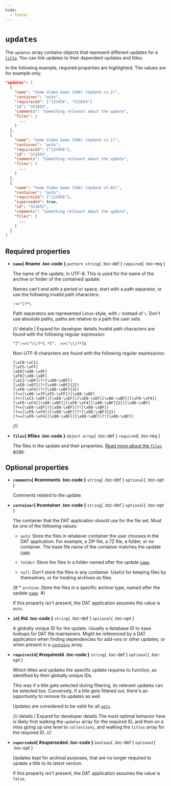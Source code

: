 ```yaml
---
hide:
  - footer
---
```


# `updates`

The `updates` array contains objects that represent different updates for a
[`title`](titles.md). You can link updates to their dependent updates and titles.

In the following example, required properties are highlighted. The values are for example
only.

``` {.json .copy hl_lines="3 8-10"}
"updates": [
  {
    "name": "Some Video Game (USA) (Update v1.2)",
    "container": "auto",
    "requiresId": ["123456", "321653"]
    "id": "321654",
    "comments": "Something relevant about the update",
    "files": [
      ...
    ]
  },
  {
    "name": "Some Video Game (USA) (Update v1.1)",
    "container": "auto",
    "requiresId": ["123456"],
    "id": "321653",
    "comments": "Something relevant about the update",
    "files": [
      ...
    ]
  },
  {
    "name": "Some Video Game (USA) (Update v1.01)",
    "container": "auto",
    "requiresId": ["123456"],
    "superseded": true,
    "id": "321652",
    "comments": "Something relevant about the update",
    "files": [
      ...
    ]
  }
]
```

## Required properties

<div class="definition-list" markdown>

* **`name`{ #name .toc-code }** `pattern string`{ .toc-def } `required`{ .toc-req }

    The name of the update, in UTF-8. This is used for the name of the archive or folder
    of the contained update:

    Names can't end with a period or space, start with a path separator, or use the
    following invalid path characters:

    ```
    :<>"|?*\
    ```

    Path separators are represented Linux-style, with `/` instead of `\`. Don't use
    absolute paths, paths are relative to a path the user sets.

    /// details | Expand for developer details
    Invalid path characters are found with the following regular expression:

    ``` {.text .copy}
    ^[^:<>\"\\|?*].*[^. :<>\"\\|?*]$
    ```

    Non-UTF-8 characters are found with the following regular expressions:

    ``` {.text .copy}
    [\xC0-\xC1]
    [\xF5-\xFF]
    \xE0[\x80-\x9F]
    \xF0[\x80-\x8F]
    [\xC2-\xDF](?![\x80-\xBF])
    [\xE0-\xEF](?![\x80-\xBF]{2})
    [\xF0-\xF4](?![\x80-\xBF]{3})
    (?<=[\x00-\x7F\xF5-\xFF])[\x80-\xBF]
    (?<![\xC2-\xDF]|[\xE0-\xEF]|[\xE0-\xEF][\x80-\xBF]|[\xF0-\xF4]|[\xF0-\xF4][\x80-\xBF]|[\xF0-\xF4][\x80-\xBF]{2})[\x80-\xBF]
    (?<=[\xE0-\xEF])[\x80-\xBF](?![\x80-\xBF])
    (?<=[\xF0-\xF4])[\x80-\xBF](?![\x80-\xBF]{2})
    (?<=[\xF0-\xF4][\x80-\xBF])[\x80-\xBF](?![\x80-\xBF])
    ```
    ///

* **`files`{ #files .toc-code }** `object array`{ .toc-def } `required`{ .toc-req }

    The files in the update and their properties.
    [Read more about the `files` array](files-updates.md).

</div>

## Optional properties

<div class="definition-list" markdown>

* **`comments`{ #comments .toc-code }** `string`{ .toc-def } `optional`{ .toc-opt }

    Comments related to the update.

* **`container`{ #container .toc-code }** `string`{ .toc-def } `optional`{ .toc-opt }

    The container that the DAT application should use for the file set. Must be one of the
    following values:

    * `auto`: Store the files in whatever container the user chooses in the DAT
      application. For example, a ZIP file, a 7Z file, a folder, or no container. The base
      file name of the container matches the update [`name`](updates.md#name).

    * `folder`: Store the files in a folder named after the update
      [`name`](updates.md#name).

    * `null`: Don't store the files in any container. Useful for keeping files by
      themselves, or for treating archives as files.

    {# * `archive`: Store the files in a specific archive type, named after the
      update [`name`](updates.md#name). #}

    If this property isn't present, the DAT application assumes the value is `auto`.

* **`id`{ #id .toc-code }** `string`{ .toc-def } `optional`{ .toc-opt }

    A globally unique ID for the update. Usually a database ID to ease lookups for DAT
    file maintainers. Might be referenced by a DAT application when finding dependencies
    for add-ons or other updates, or when present in a [`contains`](titles.md#contains)
    array.

* **`requiresId`{ #requiresId .toc-code }** `string`{ .toc-def } `optional`{ .toc-opt }

    Which titles and updates the specific update requires to function, as identified by
    their globally unique IDs.

    This way if a title gets selected during filtering, its relevant updates can be
    selected too. Conversely, if a title gets filtered out, there's an opportunity to
    remove its updates as well.

    Updates are considered to be valid for all [`sets`](sets.md).

    /// details | Expand for developer details
    The most optimal behavior here is likely first walking the `updates` array for the
    required ID, and then on a miss going up one level to `collections`, and walking the
    `titles` array for the required ID.
    ///

* **`superseded`{ #superseded .toc-code }** `boolean`{ .toc-def } `optional`{ .toc-opt }

    Updates kept for archival purposes, that are no longer required to update a title to
    its latest version.

    If this property isn't present, the DAT application assumes the value is `false`.

</div>
